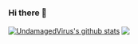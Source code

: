 ### Hi there 👋

<a href="https://github.com/UndamagedVirus/UndamagedVirus"><img align="center" src="https://github-readme-stats.vercel.app/api?username=UndamagedVirus&show_icons=true&include_all_commits=true&theme=onedark&hide_border=true&count_private=true" alt="UndamagedVirus's github stats" /></a> 
<a href="https://github.com/UndamagedVirus/UndamagedVirus">
    <img align="center" src="https://github-readme-stats.vercel.app/api/top-langs/?username=UndamagedVirus&theme=onedark&layout=default"/></a> 



<!--
**UndamagedVirus/UndamagedVirus** is a ✨ _special_ ✨ repository because its `README.md` (this file) appears on your GitHub profile.

Here are some ideas to get you started:

- 🔭 I’m currently working on ...
- 🌱 I’m currently learning ...
- 👯 I’m looking to collaborate on ...
- 🤔 I’m looking for help with ...
- 💬 Ask me about ...
- 📫 How to reach me: ...
- 😄 Pronouns: ...
- ⚡ Fun fact: ...
-->
